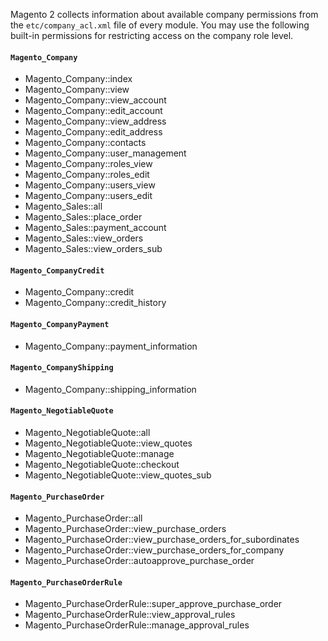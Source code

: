 Magento 2 collects information about available company permissions from the `etc/company_acl.xml` file of every module. You may use the following built-in permissions for restricting access on the company role level.

#### `Magento_Company`

-  Magento_Company::index
-  Magento_Company::view
-  Magento_Company::view_account
-  Magento_Company::edit_account
-  Magento_Company::view_address
-  Magento_Company::edit_address
-  Magento_Company::contacts
-  Magento_Company::user_management
-  Magento_Company::roles_view
-  Magento_Company::roles_edit
-  Magento_Company::users_view
-  Magento_Company::users_edit
-  Magento_Sales::all
-  Magento_Sales::place_order
-  Magento_Sales::payment_account
-  Magento_Sales::view_orders
-  Magento_Sales::view_orders_sub

#### `Magento_CompanyCredit`

-  Magento_Company::credit
-  Magento_Company::credit_history

#### `Magento_CompanyPayment`

-  Magento_Company::payment_information

#### `Magento_CompanyShipping`

-  Magento_Company::shipping_information

#### `Magento_NegotiableQuote`

-  Magento_NegotiableQuote::all
-  Magento_NegotiableQuote::view_quotes
-  Magento_NegotiableQuote::manage
-  Magento_NegotiableQuote::checkout
-  Magento_NegotiableQuote::view_quotes_sub

#### `Magento_PurchaseOrder`

-  Magento_PurchaseOrder::all
-  Magento_PurchaseOrder::view_purchase_orders
-  Magento_PurchaseOrder::view_purchase_orders_for_subordinates
-  Magento_PurchaseOrder::view_purchase_orders_for_company
-  Magento_PurchaseOrder::autoapprove_purchase_order

#### `Magento_PurchaseOrderRule`

-  Magento_PurchaseOrderRule::super_approve_purchase_order
-  Magento_PurchaseOrderRule::view_approval_rules
-  Magento_PurchaseOrderRule::manage_approval_rules
